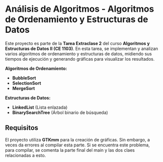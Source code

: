 # Análisis de Algoritmos - Algoritmos de Ordenamiento y Estructuras de Datos

Este proyecto es parte de la **Tarea Extraclase 2** del curso **Algoritmos y Estructuras de Datos II (CE 1103)**. 
En esta tarea, se implementan y analizan varios algoritmos de ordenamiento y estructuras de datos, midiendo sus tiempos de ejecución y generando gráficas para visualizar los resultados.

 **Algoritmos de Ordenamiento:**
  - **BubbleSort**
  - **SelectionSort**
  - **MergeSort**

 **Estructuras de Datos:**
  - **LinkedList** (Lista enlazada)
  - **BinarySearchTree** (Árbol binario de búsqueda)

## Requisitos
El proyecto utiliza **GTKmm** para la creación de gráficas. Sin embargo, a veces da errores al compilar esta parte. 
Si se encuentra este problema, para compilar, se comenta la parte final del main y las dos claes relacionadas a esto.


